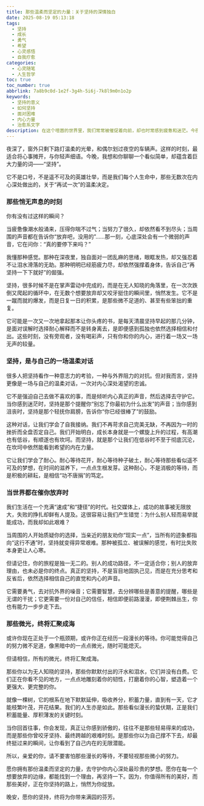 ```yaml
---
title: 那些温柔而坚定的力量：关于坚持的深情独白
date: 2025-08-19 05:13:18
tags:
  - 坚持
  - 成长
  - 勇气
  - 希望
  - 心灵感悟
  - 自我疗愈
categories:
  - 心灵随笔
  - 人生哲学
toc: true
toc_number: true
abbrlink: 7a8b9c0d-1e2f-3g4h-5i6j-7k8l9m0n1o2p
keywords:
  - 坚持的意义
  - 如何坚持
  - 面对困难
  - 内心力量
  - 治愈系文字
description: 在这个喧嚣的世界里，我们常常被催促着向前，却也时常感到疲惫和迷茫。今夜，我想与你聊聊“坚持”——它并非总是轰轰烈烈的壮举，更多时候，是那些悄无声息的、温柔而坚定的选择。它关乎我们如何与自己对话，如何面对外界的质疑，又如何在微光中寻得力量。这不仅仅是一场关于毅力的探讨，更是一次关于自我发现与疗愈的旅程。
---
```


夜深了，窗外只剩下路灯温柔的光晕，和偶尔划过夜空的车辆声。这样的时刻，最适合将心事摊开，与你轻声细语。今晚，我想和你聊聊一个看似简单，却蕴含着巨大力量的词——“坚持”。

它不是口号，不是遥不可及的英雄壮举，而是我们每个人生命中，那些无数次在内心深处做出的，关于“再试一次”的温柔决定。

### 那些悄无声息的时刻

你有没有过这样的瞬间？

当疲惫像潮水般涌来，压得你喘不过气；当努力了很久，却依然看不到尽头；当周围的声音都在告诉你“放弃吧，没用的”……那一刻，心底深处会有一个微弱的声音，它在问你：“真的要停下来吗？”

我懂那种感觉。那种在深夜里，独自面对一团乱麻的思绪，眼眶发热，却又强忍着不让泪水滑落的无助。那种明明已经筋疲力尽，却依然强撑着身体，告诉自己“再坚持一下下就好”的倔强。

坚持，很多时候不是在掌声雷动中完成的，而是在无人知晓的角落里，在一次次跌倒又爬起的循环中，在无数个想要放弃却又咬牙挺住的瞬间里，悄然发生。它不是一蹴而就的爆发，而是日复一日的积累，是那些微不足道的、甚至有些笨拙的重复。

它可能是一次又一次地拿起那本让你头疼的书，是每天清晨坚持早起的那几分钟，是面对误解时选择耐心解释而不是转身离去，是即便感到孤独也依然选择相信和付出。这些时刻，没有旁观者，没有喝彩声，只有你和你的内心，进行着一场又一场无声的较量。

### 坚持，是与自己的一场温柔对话

很多人把坚持看作一种意志力的考验，一种与外界阻力的对抗。但对我而言，坚持更像是一场与自己的温柔对话，一次对内心深处渴望的忠诚。

它不是强迫自己去做不喜欢的事，而是倾听内心真正的声音，然后选择去守护它。当你感到迷茫时，坚持是那个提醒你“别忘了你最初为什么出发”的声音；当你感到沮丧时，坚持是那个轻抚你肩膀，告诉你“你已经很棒了”的鼓励。

这种对话，让我们学会了自我接纳。我们不再苛求自己完美无缺，不再因为一时的挫折而全盘否定自己。我们开始明白，成长本身就是一个螺旋上升的过程，有高潮也有低谷，有顺遂也有坎坷。而坚持，就是那个让我们在低谷时不至于彻底沉沦，在坎坷中依然能看到希望的内在力量。

它让我们学会了耐心。耐心等待花开，耐心等待种子破土，耐心等待那些看似遥不可及的梦想，在时间的滋养下，一点点生根发芽。这种耐心，不是消极的等待，而是积极的耕耘，是相信“功不唐捐”的笃定。

### 当世界都在催你放弃时

我们生活在一个充满“速成”和“捷径”的时代。社交媒体上，成功的故事被无限放大，失败的挣扎却鲜有人提及。这很容易让我们产生错觉：为什么别人轻而易举就能成功，而我却如此艰难？

当周围的人开始质疑你的选择，当亲近的朋友劝你“现实一点”，当所有的迹象都指向“这行不通”时，坚持就变得异常艰难。那种被孤立、被误解的感觉，有时比失败本身更让人心寒。

但请记住，你的旅程是独一无二的。别人的成功路径，不一定适合你；别人的放弃理由，也未必是你的终点。真正的坚持，不是盲目地固执己见，而是在充分思考和反省后，依然选择相信自己的直觉和内心的声音。

它需要勇气，去对抗外界的噪音；它需要智慧，去分辨哪些是善意的提醒，哪些是无谓的干扰；它更需要一份对自己的信任，相信即便前路漫漫，即便荆棘丛生，你也有能力一步步走下去。

### 那些微光，终将汇聚成海

或许你现在正处于一个瓶颈期，或许你正在经历一段漫长的等待。你可能觉得自己的努力微不足道，像黑暗中的一点点微光，随时可能熄灭。

但请相信，所有的微光，终将汇聚成海。

那些你以为无人知晓的坚持，那些你默默付出的汗水和泪水，它们并没有白费。它们正在你看不见的地方，一点点地雕刻着你的韧性，打磨着你的心智，塑造着一个更强大、更完整的你。

就像一棵树，它的根系在地下默默延伸，吸收养分，积蓄力量，直到有一天，它才能枝繁叶茂，开花结果。我们的人生亦是如此。那些看似漫长的蛰伏期，正是我们积蓄能量、厚积薄发的关键时刻。

当你回首往事，你会发现，真正让你感到骄傲的，往往不是那些轻易得来的成功，而是那些你曾咬牙坚持、最终跨越的艰难时刻。是那些你以为自己撑不下去，却最终挺过来的瞬间，让你看到了自己内在的无限潜能。

所以，亲爱的你，请不要害怕那些漫长的等待，不要轻视那些微小的努力。

愿你拥有那份温柔而坚定的力量，去守护你内心深处最珍贵的梦想。愿你在每一个想要放弃的边缘，都能找到一个理由，再坚持一下。因为，你值得所有的美好，而那些美好，正在你坚持的路上，悄然为你绽放。

晚安，愿你的坚持，终将为你带来满园的芬芳。